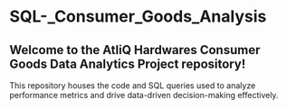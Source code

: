 # SQL-_Consumer_Goods_Analysis

## Welcome to the AtliQ Hardwares Consumer Goods Data Analytics Project repository!

This repository houses the code and SQL queries used to analyze performance metrics and drive data-driven decision-making effectively.
